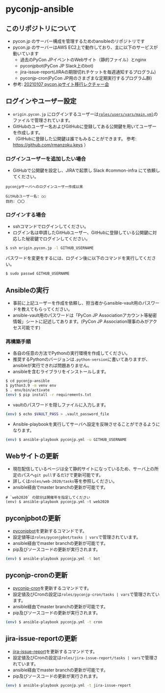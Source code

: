 # pyconjp-ansible

## このリポジトリについて

* pycon.jp のサーバー構成を管理するためのansibleのリポジトリです
* pycon.jp のサーバーはAWS EC2上で動作しており、主に以下のサービスが動いています
  * 過去のPyCon JPイベントのWebサイト（静的ファイル）とnginx
  * pyconjpbot(PyCon JP Slack上のbot)
  * jira-issue-report(JIRAの期限切れチケットを毎週通知するプログラム)
  * pyconjp-cron(PyCon JP用のさまざまな定期実行するプログラム群)
* 参考: [20210107 pycon.jpサイト移行レクチャー会](https://docs.google.com/document/d/1kVpYvLArSLhr4L037J6Jvhh1F1lHgwoHNsPY90cDCWU/edit)

## ログインやユーザー設定
* `origin.pycon.jp` にログインするユーザーは[`roles/users/vars/main.yml`](https://github.com/pyconjp/pyconjp-ansible/blob/master/roles/users/vars/main.yml)のファイルで管理されています。
* GitHubのユーザー名およびGitHubに登録してある公開鍵を用いてユーザーを作成します。
* （GitHubに登録した公開鍵は誰でもみることができます。 参考: https://github.com/rmanzoku.keys ）

### ログインユーザーを追加したい場合
* GitHubで公開鍵を設定し、JIRAで起票し Slack #common-infra にて依頼してください。

```
pyconjpサーバへのログインユーザー作成以来

GitHubユーザー名: ○○
目的: 〇〇
```


### ログインする場合
* sshコマンドでログインしてください。
* ログイン名は申請したGitHubユーザー、GitHubに登録している公開鍵に対応した秘密鍵でログインしてください。

```bash
$ ssh origin.pycon.jp -l GITHUB_USERNAME
```

パスワードを変更をするには、ログイン後に以下のコマンドを実行してください。
```bash
$ sudo passwd GITHUB_USERNAME
```

## Ansibleの実行

* 事前に上記ユーザーを作成を依頼し、担当者からansible-vault用のパスワードを教えてもらってください。
* ansible-vault用のパスワードは「PyCon JP Associationアカウント等秘密情報」シートに記述してあります。(PyCon JP Association理事のみがアクセス可能です)

### 再構築手順

* 各自の任意の方法でPythonの実行環境を作成してください。
* 推奨するPythonのバージョンは`.python-version`に書いてありますが、ansibleが実行できれば問題ありません。
* ansibleを含むライブラリをインストールします。

```bash
$ cd pyconjp-ansible
$ python3.9 -m venv env
$ . env/bin/activate
(env) $ pip install -r requirements.txt
```

* vaultのパスワードを隠しファイルに入力します。

```bash
(env) $ echo $VAULT_PASS > .vault_password_file
```

* Ansible-playbookを実行してサーバへ設定を反映させることができるようになります。

```bash
(env) $ ansible-playbook pyconjp.yml -u GITHUB_USERNAME
```

## Webサイトの更新

* 現在配信しているページは全て静的サイトになっているため、サーバ上の所定のパスへ`git pull`するだけで更新可能です。
* 詳しくは`roles/web-2020/tasks`等を参照しください。
* ansible経由でmaster branchの更新が可能です。

```
# `web2020` の部分は開催年を指定してください
(env) $ ansible-playbook pyconjp.yml -t web2020
```

## pyconjpbotの更新

* [pyconjpbot](https://github.com/pyconjp/pyconjpbot)を更新するコマンドです。
* 設定値等は`roles/pyconjpbot/tasks | vars`で管理されています。
* ansible経由でmaster branchの更新が可能です。
* pip及びソースコードの更新が実行されます。

```bash
(env) $ ansible-playbook pyconjp.yml -t bot
```

## pyconjp-cronの更新

* [pyconjp-cron](https://github.com/pyconjp/pyconjp-cron)を更新するコマンドです。
* 設定値及びCronの設定は`roles/pyconjp-cron/tasks | vars`で管理されています。
* ansible経由でmaster branchの更新が可能です。
* pip及びソースコードの更新が実行されます。

```bash
(env) $ ansible-playbook pyconjp.yml -t cron
```

## jira-issue-reportの更新

* [jira-issue-report](https://github.com/pyconjp/jira-issue-report)を更新するコマンドです。
* 設定値及びCronの設定は`roles/jira-issue-report/tasks | vars`で管理されています。
* ansible経由でmaster branchの更新が可能です。
* pip及びソースコードの更新が実行されます。

```bash
(env) $ ansible-playbook pyconjp.yml -t jira-issue-report
```
